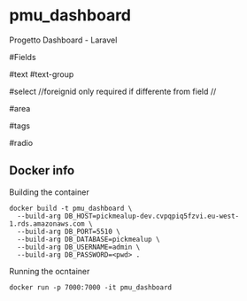 # pmu_dashboard
Progetto Dashboard - Laravel


#Fields

#text
<field-text label="{Label}" field="{field}" :model="{$model}" mask="{mask}" required  />
#text-group
<field-text-group label="{Label}" field="{field}" :model="{$model}" mask="{mask}" prepend="{prepend}" append="{append}" required />

#select
<field-select label="{Label}" field="{field}" type="relation" :model="{$model}" :values="${model2}" foreignid="{foreign_model_id}" />
<field-select label="{Label}" field="{field}" type="simple" :model="{$model}" :values="${array}" foreignid="{field_id}" />
//foreignid only required if differente from field //

#area
<field-area label="{Label}" field="{field}" :model="{$model}" required  />

#tags
<field-tags label="{label}" field="{field}" values="{$values}" :model="{$model}" :list="{$list}" required  />

#radio
<field-radio field="{type}" :model="{$model}" :items="{$items}" required />

## Docker info
Building the container
```
docker build -t pmu_dashboard \
  --build-arg DB_HOST=pickmealup-dev.cvpqpiq5fzvi.eu-west-1.rds.amazonaws.com \
  --build-arg DB_PORT=5510 \
  --build-arg DB_DATABASE=pickmealup \
  --build-arg DB_USERNAME=admin \
  --build-arg DB_PASSWORD=<pwd> .
```

Running the ocntainer
```
docker run -p 7000:7000 -it pmu_dashboard
```
